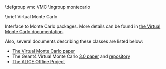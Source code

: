 \defgroup vmc VMC
\ingroup montecarlo

\brief  Virtual Monte Carlo

Interface to Monte Carlo packages.
More details can be found in [the Virtual Monte Carlo documentation](https://vmc-project.github.io).

Also, several documents describing these classes are listed below:

  - [The Virtual Monte Carlo paper](http://www.slac.stanford.edu/econf/C0303241/proc/papers/THJT006.PDF)
  - The Geant4 Virtual Monte Carlo [3.0 paper](https://iopscience.iop.org/article/10.1088/1742-6596/664/7/072020/pdf) and [repository](https://github.com/vmc-project/geant4_vmc/blob/master/README.md)
  - [The ALICE Offline Project](http://aliceinfo.cern.ch/Offline)

